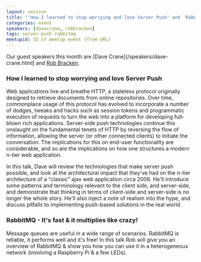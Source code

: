 ```yaml
---
layout: session
title: "'How I learned to stop worrying and love Server Push' and 'RabbitMQ - It's fast & it multiplies like crazy!'"
categories: event
speakers: [davecrane, robbracken]
tags: server-push rabbitmq
meetupid: ID of meetup event (from URL)
---
```


Our guest speakers this month are [Dave Crane](/speakers/dave-crane.html] and [Rob Bracken](/speakers/rob-bracken.html).

### How I learned to stop worrying and love Server Push

Web applications live and breathe HTTP, a stateless protocol originally designed to retrieve documents from online repositories. Over time, commonplace usage of this protocol has evolved to incorporate a number of dodges, tweaks and hacks such as session tokens and programmatic execution of requests to turn the web into a platform for developing full-blown rich applications. Server-side push technologies continue this onslaught on the fundamental tenets of HTTP by reversing the flow of information, allowing the server (or other connected clients) to initiate the conversation. The implications for this on end-user functionality are considerable, and so are the implications on how one structures a modern n-tier web application.

In this talk, Dave will review the technologies that make server push possible, and look at the architectural impact that they've had on the n-tier architecture of a "classic" ajax web application circa 2006. He'll introduce some patterns and terminology relevant to the client side, and server-side, and demonstrate that thinking in terms of client-side and server-side is no longer the whole story. He'll also inject a note of realism into the hype, and discuss pitfalls to implementing push-based solutions in the real world.

### RabbitMQ - It's fast & it multiplies like crazy!

Message queues are useful in a wide range of scenarios. RabbitMQ is reliable, it performs well and it's free! In this talk Rob will give you an overview of RabbitMQ & show you how you can use it in a heterogeneous network (involving a Raspberry Pi & a few LEDs).
